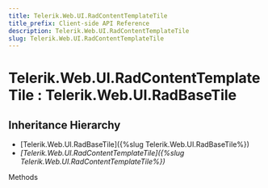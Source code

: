 ```yaml
---
title: Telerik.Web.UI.RadContentTemplateTile
title_prefix: Client-side API Reference
description: Telerik.Web.UI.RadContentTemplateTile
slug: Telerik.Web.UI.RadContentTemplateTile
---
```


# Telerik.Web.UI.RadContentTemplateTile : Telerik.Web.UI.RadBaseTile 

## Inheritance Hierarchy

* [Telerik.Web.UI.RadBaseTile]({%slug Telerik.Web.UI.RadBaseTile%})
* *[Telerik.Web.UI.RadContentTemplateTile]({%slug Telerik.Web.UI.RadContentTemplateTile%})*


Methods



